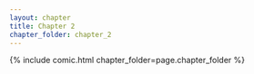```yaml
---
layout: chapter
title: Chapter 2
chapter_folder: chapter_2
---
```


{% include comic.html chapter_folder=page.chapter_folder %}

